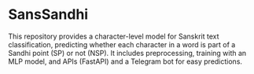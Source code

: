 # SansSandhi
This repository provides a character-level model for Sanskrit text classification, predicting whether each character in a word is part of a Sandhi point (SP) or not (NSP). It includes preprocessing, training with an MLP model, and APIs (FastAPI) and a Telegram bot for easy predictions.

